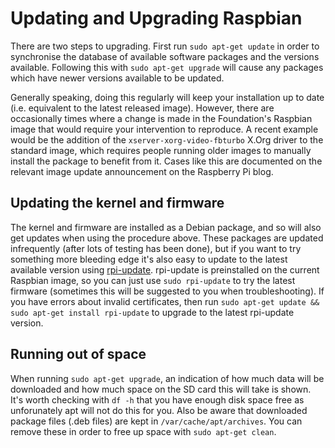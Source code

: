 # Updating and Upgrading Raspbian
There are two steps to upgrading. First run `sudo apt-get update` in order to synchronise the database of available software packages and the versions available. Following this with `sudo apt-get upgrade` will cause any packages which have newer versions available to be updated.

Generally speaking, doing this regularly will keep your installation up to date (i.e. equivalent to the latest released image). However, there are occasionally times where a change is made in the Foundation's Raspbian image that would require your intervention to reproduce. A recent example would be the addition of the `xserver-xorg-video-fbturbo` X.Org driver to the standard image, which requires people running older images to manually install the package to benefit from it. Cases like this are documented on the relevant image update announcement on the Raspberry Pi blog.

## Updating the kernel and firmware
The kernel and firmware are installed as a Debian package, and so will also get updates when using the procedure above. These packages are updated infrequently (after lots of testing has been done), but if you want to try something more bleeding edge it's also easy to update to the latest available version using [rpi-update](https://github.com/Hexxeh/rpi-update). rpi-update is preinstalled on the current Raspbian image, so you can just use `sudo rpi-update` to try the latest firmware (sometimes this will be suggested to you when troubleshooting). If you have errors about invalid certificates, then run `sudo apt-get update && sudo apt-get install rpi-update` to upgrade to the latest rpi-update version.

## Running out of space
When running `sudo apt-get upgrade`, an indication of how much data will be downloaded and how much space on the SD card this will take is shown. It's worth checking with `df -h` that you have enough disk space free as unforunately apt will not do this for you. Also be aware that downloaded package files (.deb files) are kept in `/var/cache/apt/archives`. You can remove these in order to free up space with `sudo apt-get clean`.
